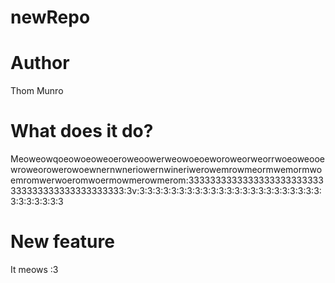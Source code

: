 # newRepo

# Author
Thom Munro

# What does it do?
Meoweowqoeowoeoweoeroweoowerweowoeoeworoweorweorrwoeoweooewroweorowerowoewnernwneriowernwineriwerowemrowmeormwemormwoemromwerwoeromwoermowmerowmerom:3333333333333333333333333333333333333333333333:3v:3:3:3:3:3:3:3:3:3:3:3:3:3:3:3:3:3:3:3:3:3:3:3:3:3:3:3:3:3:3

# New feature
It meows :3
